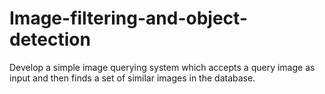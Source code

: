 # Image-filtering-and-object-detection

Develop a simple image querying system which accepts a query image as input and then finds a set of similar images in the database.
